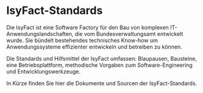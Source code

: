 # IsyFact-Standards
Die IsyFact ist eine Software Factory für den Bau von komplexen IT-Anwendungslandschaften, die vom Bundesverwaltungsamt entwickelt wurde. Sie bündelt bestehendes technisches Know-how um Anwendungssysteme effizienter entwickeln und betreiben zu können.

Die Standards und Hilfsmittel der IsyFact umfassen: Blaupausen, Bausteine, eine Betriebsplattform, methodische Vorgaben zum Software-Engineering und Entwicklungswerkzeuge.

In Kürze finden Sie hier die Dokumente und Sourcen der IsyFact-Standards.
